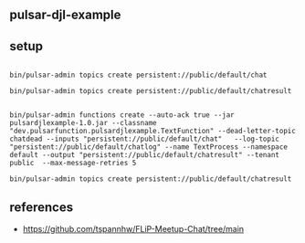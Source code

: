 ## pulsar-djl-example

## setup

````

bin/pulsar-admin topics create persistent://public/default/chat

bin/pulsar-admin topics create persistent://public/default/chatresult


bin/pulsar-admin functions create --auto-ack true --jar pulsardjlexample-1.0.jar --classname "dev.pulsarfunction.pulsardjlexample.TextFunction" --dead-letter-topic chatdead --inputs "persistent://public/default/chat"   --log-topic "persistent://public/default/chatlog" --name TextProcess --namespace default --output "persistent://public/default/chatresult" --tenant public  --max-message-retries 5

bin/pulsar-admin topics create persistent://public/default/chatresult

````

## references

* https://github.com/tspannhw/FLiP-Meetup-Chat/tree/main
